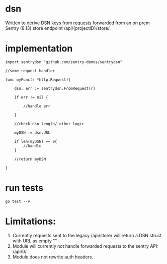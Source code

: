 # dsn

Written to derive DSN keys from [requests](https://golang.org/pkg/net/http/#Request) forwarded from an on prem Sentry (8.13) store endpoint /api/{projectID}/store/.

# implementation
```
import sentrydsn "github.com/sentry-demos/sentrydsn"

//some request handler

func myFunc(r *http.Request){
   
	dsn, err := sentrydsn.FromRequest(r)

	if err != nil {

		//handle err

	} 

    //check dsn length/ other logic

    myDSN := dsn.URL

    if len(myDSN) == 0{
        //handle
    }

    //return myDSN

}

```

# run tests

```go test --v```

# Limitations:
1. Currently requests sent to the legacy /api/store/ will return a DSN struct with URL as empty ""
2. Module will currently not handle forwarded requests to the sentry API: /api/0/ 
3. Module does not rewrite auth headers.





    
